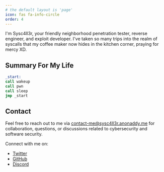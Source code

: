 ```yaml
---
# the default layout is 'page'
icon: fas fa-info-circle
order: 4
---
```


I'm Sysc4ll3r, your friendly neighborhood penetration tester, reverse engineer, and exploit developer. I've taken so many trips into the realm of syscalls that my coffee maker now hides in the kitchen corner, praying for mercy XD.

## Summary For My Life 
```nasm
_start:
call wakeup
call pwn
call sleep
jmp _start
```
## Contact

Feel free to reach out to me via [contact-me@sysc4ll3r.anonaddy.me](mailto:contact-me@sysc4ll3r.anonaddy.me) for collaboration, questions, or discussions related to cybersecurity and software security.

Connect with me on:

- [Twitter](https://twitter.com/sysc4ll3r)
- [GitHub](https://github.com/Sysc4ll3r)
- [Discord](https://discord.com/users/sysc4ll3r)
